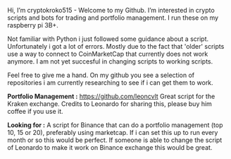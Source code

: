 Hi, I’m cryptokroko515 - Welcome to my Github. I’m interested in crypto scripts and bots for trading and portfolio management. I run these on my raspberry pi 3B+.

Not familiar with Python i just followed some guidance about a script. Unfortunately i got a lot of errors. Mostly due to the fact that 'older' scripts use a way to connect to CoinMarketCap that currently does not work anymore. I am not yet succesful in changing scripts to working scripts.

Feel free to give me a hand. On my github you see a selection of repositories i am currently researching to see if i can get them to work.

**Portfolio Management :**
https://github.com/leoncvlt Great script for the Kraken exchange. Credits to Leonardo for sharing this, please buy him coffee if you use it.


**Looking for :**
A script for Binance that can do a portfolio management (top 10, 15 or 20), preferably using marketcap. If i can set this up to run every month or so this would be perfect.
If someone is able to change the script of Leonardo to make it work on Binance exchange this would be great. 


<!---
cryptokroko515/cryptokroko515 is a ✨ special ✨ repository because its `README.md` (this file) appears on your GitHub profile.
You can click the Preview link to take a look at your changes.
--->
